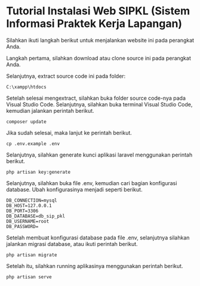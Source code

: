 # Tutorial Instalasi Web SIPKL (Sistem Informasi Praktek Kerja Lapangan)

Silahkan ikuti langkah berikut untuk menjalankan website ini pada perangkat Anda.

Langkah pertama, silahkan download atau clone source ini pada perangkat Anda.

Selanjutnya, extract source code ini pada folder:

```console
C:\xampp\htdocs
```

Setelah selesai mengextract, silahkan buka folder source code-nya pada Visual Studio Code.
Selanjutnya, silahkan buka terminal Visual Studio Code, kemudian jalankan perintah berikut.

```console
composer update
```

Jika sudah selesai, maka lanjut ke perintah berikut.

```console
cp .env.example .env
```

Selanjutnya, silahkan generate kunci aplikasi laravel menggunakan perintah berikut.

```console
php artisan key:generate
```

Selanjutnya, silahkan buka file .env, kemudian cari bagian konfigurasi database. Ubah konfigurasinya menjadi seperti berikut.

```console
DB_CONNECTION=mysql
DB_HOST=127.0.0.1
DB_PORT=3306
DB_DATABASE=db_sip_pkl
DB_USERNAME=root
DB_PASSWORD=
```

Setelah membuat konfigurasi database pada file .env, selanjutnya silahkan jalankan migrasi database, atau ikuti perintah berikut.

```console
php artisan migrate
```

Setelah itu, silahkan running aplikasinya menggunakan perintah berikut.

```console
php artisan serve
```
